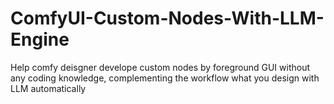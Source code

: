 # ComfyUI-Custom-Nodes-With-LLM-Engine
Help comfy deisgner develope custom nodes by foreground GUI without any coding knowledge, complementing the workflow what you design with LLM automatically 
